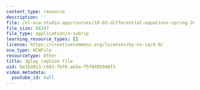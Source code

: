 ```yaml
---
content_type: resource
description: ''
file: /ol-ocw-studio-app/courses/18-03-differential-equations-spring-2010/0e35a913c691fbf6ae5af578492940f3_3ejfkMHr_DE.srt
file_size: 56147
file_type: application/x-subrip
learning_resource_types: []
license: https://creativecommons.org/licenses/by-nc-sa/4.0/
ocw_type: OCWFile
resourcetype: Other
title: 3play caption file
uid: 0e35a913-c691-fbf6-ae5a-f578492940f3
video_metadata:
  youtube_id: null
---
```

